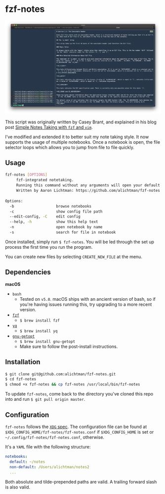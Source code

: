 # fzf-notes

![demo](img/demo.png)

This script was originally written by Casey Brant, and explained in his blog post [Simple Notes Taking with `fzf` and `vim`](https://medium.com/adorableio/simple-note-taking-with-fzf-and-vim-2a647a39cfa).

I've modified and extended it to better suit my note taking style. It now supports the usage of multiple notebooks. Once a notebook is open, the file selector loops which allows you to jump from file to file quickly.

## Usage

```bash
fzf-notes [OPTIONS]
     fzf-integrated notetaking.
     Running this command without any arguments will open your default journal.
     Written by Aaron Lichtman: https://github.com/alichtman/fzf-notes

Options:
  -b                   browse notebooks
  -c                   show config file path
  --edit-config, -C    edit config
  --help, -h           show this help text
  -n                   open notebook by name
  -s                   search for file in notebook
```

Once installed, simply run `$ fzf-notes`. You will be led through the set up process the first time you run the program.

You can create new files by selecting `CREATE_NEW_FILE` at the menu.

## Dependencies

**macOS**

- `bash`
    - Tested on `v5.0`. macOS ships with an ancient version of bash, so if you're having issues running this, try upgrading to a more recent version.
- [`fzf`](https://github.com/junegunn/fzf)
    - `$ brew install fzf`
- [`yq`](https://github.com/mikefarah/yq/)
    * `$ brew install yq`
- [`gnu-getopt`](https://formulae.brew.sh/formula/gnu-getopt)
    * `$ brew install gnu-getopt`
    * Make sure to follow the post-install instructions.

## Installation

```bash
$ git clone git@github.com:alichtman/fzf-notes.git
$ cd fzf-notes
$ chmod +x fzf-notes && cp fzf-notes /usr/local/bin/fzf-notes
```

To update `fzf-notes`, come back to the directory you've cloned this repo into and run `$ git pull origin master`.

## Configuration

`fzf-notes` follows the [`XDG` spec](https://specifications.freedesktop.org/basedir-spec/basedir-spec-latest.html). The configuration file can be found at `$XDG_CONFIG_HOME/fzf-notes/fzf-notes.conf` if `$XDG_CONFIG_HOME` is set or `~/.config/fzf-notes/fzf-notes.conf`, otherwise.

It's a `YAML` file with the following structure:

```yaml
notebooks:
  default: ~/notes
  non-default: /Users/alichtman/notes2
  ...
```

Both absolute and tilde-prepended paths are valid. A trailing forward slash is also valid.
